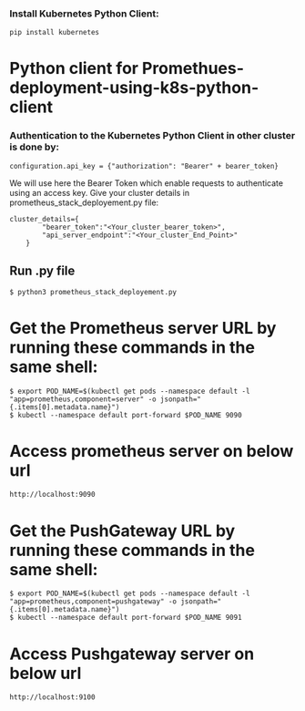 
### Install Kubernetes Python Client:

`pip install kubernetes`


# Python client for Promethues-deployment-using-k8s-python-client 



### Authentication to the Kubernetes Python Client in other cluster is done by: 


`configuration.api_key = {"authorization": "Bearer" + bearer_token}`

We will use here the Bearer Token which enable requests to authenticate using an access key.
Give your cluster details in prometheus_stack_deployement.py file:
```
cluster_details={
        "bearer_token":"<Your_cluster_bearer_token>",
        "api_server_endpoint":"<Your_cluster_End_Point>"
    }
```

## Run .py file

`$ python3 prometheus_stack_deployement.py`

# Get the Prometheus server URL by running these commands in the same shell: 

   `$ export POD_NAME=$(kubectl get pods --namespace default -l "app=prometheus,component=server" -o jsonpath="{.items[0].metadata.name}")` \
   `$ kubectl --namespace default port-forward $POD_NAME 9090`

# Access prometheus server on  below url

  `http://localhost:9090`



# Get the PushGateway URL by running these commands in the same shell:

  `$ export POD_NAME=$(kubectl get pods --namespace default -l "app=prometheus,component=pushgateway" -o jsonpath="{.items[0].metadata.name}")` \
  `$ kubectl --namespace default port-forward $POD_NAME 9091`

# Access Pushgateway server on  below url

  `http://localhost:9100`
